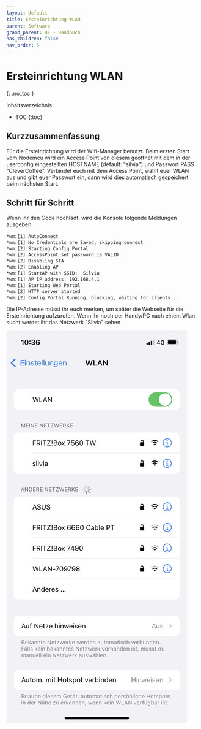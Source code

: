 ```yaml
---
layout: default
title: Ersteinrichtung WLAN
parent: Software
grand_parent: DE - Handbuch
has_children: false
nav_order: 5
---
```



# Ersteinrichtung WLAN
{: .no_toc }

Inhaltsverzeichnis

* TOC
{:toc}


## Kurzzusammenfassung
Für die Ersteinrichtung wird der Wifi-Manager benutzt. Beim ersten Start vom Nodemcu wird ein Access Point von diesem geöffnet mit dem in der userconfig eingestellten HOSTNAME (default: "silvia") und Passwort PASS "CleverCoffee". Verbindet euch mit dem Access Point, wählt euer WLAN aus und gibt euer Passwort ein, dann wird dies automatisch gespeichert beim nächsten Start.
## Schritt für Schritt
Wenn ihr den Code hochlädt, wird die Konsole folgende Meldungen ausgeben:
```
*wm:[1] AutoConnect 
*wm:[1] No Credentials are Saved, skipping connect 
*wm:[2] Starting Config Portal 
*wm:[2] AccessPoint set password is VALID 
*wm:[2] Disabling STA 
*wm:[2] Enabling AP 
*wm:[1] StartAP with SSID:  Silvia
*wm:[1] AP IP address: 192.168.4.1
*wm:[1] Starting Web Portal 
*wm:[2] HTTP server started 
*wm:[2] Config Portal Running, blocking, waiting for clients... 
```
Die IP-Adresse müsst ihr euch merken, um später die Webseite für die Ersteinrichtung aufzurufen.
Wenn ihr noch per Handy/PC nach einem Wlan sucht werdet ihr das Netzwerk "Silvia" sehen

![](../../img/wlan-setup1.PNG)
